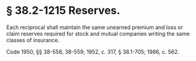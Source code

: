 # § 38.2-1215 Reserves.

<p>Each reciprocal shall maintain the same unearned premium and loss or claim reserves required for stock and mutual companies writing the same classes of insurance.</p><p>Code 1950, §§ 38-558, 38-559; 1952, c. 317, § 38.1-705; 1986, c. 562.</p>